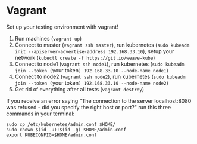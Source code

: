 Vagrant
=========

Set up your testing environment with vagrant!

1. Run machines (```vagrant up```)
2. Connect to master (```vagrant ssh master```), run kubernetes (```sudo kubeadm init --apiserver-advertise-address 192.168.33.10```), setup your network (```kubectl create -f https://git.io/weave-kube```)
3. Connect to node1 (```vagrant ssh node1```), run kubernetes (```sudo kubeadm join --token (```your token```) 192.168.33.10 --node-name node1```)
4. Connect to node2 (```vagrant ssh node2```), run kubernetes (```sudo kubeadm join --token (```your token```) 192.168.33.10 --node-name node2```)
5. Get rid of everything after all tests (```vagrant destroy```)


If you receive an error saying "The connection to the server localhost:8080 was refused - did you specify the right host or port?" run this three commands in your terminal:
```
sudo cp /etc/kubernetes/admin.conf $HOME/
sudo chown $(id -u):$(id -g) $HOME/admin.conf
export KUBECONFIG=$HOME/admin.conf
```